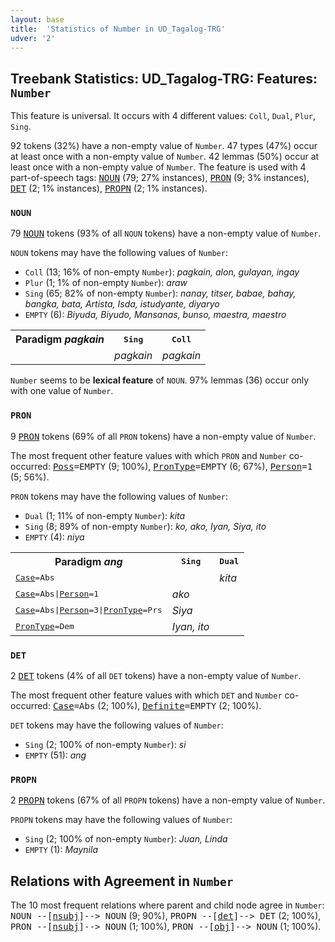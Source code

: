 ```yaml
---
layout: base
title:  'Statistics of Number in UD_Tagalog-TRG'
udver: '2'
---
```


## Treebank Statistics: UD_Tagalog-TRG: Features: `Number`

This feature is universal.
It occurs with 4 different values: `Coll`, `Dual`, `Plur`, `Sing`.

92 tokens (32%) have a non-empty value of `Number`.
47 types (47%) occur at least once with a non-empty value of `Number`.
42 lemmas (50%) occur at least once with a non-empty value of `Number`.
The feature is used with 4 part-of-speech tags: <tt><a href="tl_trg-pos-NOUN.html">NOUN</a></tt> (79; 27% instances), <tt><a href="tl_trg-pos-PRON.html">PRON</a></tt> (9; 3% instances), <tt><a href="tl_trg-pos-DET.html">DET</a></tt> (2; 1% instances), <tt><a href="tl_trg-pos-PROPN.html">PROPN</a></tt> (2; 1% instances).

### `NOUN`

79 <tt><a href="tl_trg-pos-NOUN.html">NOUN</a></tt> tokens (93% of all `NOUN` tokens) have a non-empty value of `Number`.

`NOUN` tokens may have the following values of `Number`:

* `Coll` (13; 16% of non-empty `Number`): <em>pagkain, alon, gulayan, ingay</em>
* `Plur` (1; 1% of non-empty `Number`): <em>araw</em>
* `Sing` (65; 82% of non-empty `Number`): <em>nanay, titser, babae, bahay, bangka, bata, Artista, Isda, istudyante, diyaryo</em>
* `EMPTY` (6): <em>Biyuda, Biyudo, Mansanas, bunso, maestra, maestro</em>

<table>
  <tr><th>Paradigm <i>pagkain</i></th><th><tt>Sing</tt></th><th><tt>Coll</tt></th></tr>
  <tr><td><tt></tt></td><td><em>pagkain</em></td><td><em>pagkain</em></td></tr>
</table>

`Number` seems to be **lexical feature** of `NOUN`. 97% lemmas (36) occur only with one value of `Number`.

### `PRON`

9 <tt><a href="tl_trg-pos-PRON.html">PRON</a></tt> tokens (69% of all `PRON` tokens) have a non-empty value of `Number`.

The most frequent other feature values with which `PRON` and `Number` co-occurred: <tt><a href="tl_trg-feat-Poss.html">Poss</a></tt><tt>=EMPTY</tt> (9; 100%), <tt><a href="tl_trg-feat-PronType.html">PronType</a></tt><tt>=EMPTY</tt> (6; 67%), <tt><a href="tl_trg-feat-Person.html">Person</a></tt><tt>=1</tt> (5; 56%).

`PRON` tokens may have the following values of `Number`:

* `Dual` (1; 11% of non-empty `Number`): <em>kita</em>
* `Sing` (8; 89% of non-empty `Number`): <em>ko, ako, Iyan, Siya, ito</em>
* `EMPTY` (4): <em>niya</em>

<table>
  <tr><th>Paradigm <i>ang</i></th><th><tt>Sing</tt></th><th><tt>Dual</tt></th></tr>
  <tr><td><tt><tt><a href="tl_trg-feat-Case.html">Case</a></tt><tt>=Abs</tt></tt></td><td></td><td><em>kita</em></td></tr>
  <tr><td><tt><tt><a href="tl_trg-feat-Case.html">Case</a></tt><tt>=Abs</tt>|<tt><a href="tl_trg-feat-Person.html">Person</a></tt><tt>=1</tt></tt></td><td><em>ako</em></td><td></td></tr>
  <tr><td><tt><tt><a href="tl_trg-feat-Case.html">Case</a></tt><tt>=Abs</tt>|<tt><a href="tl_trg-feat-Person.html">Person</a></tt><tt>=3</tt>|<tt><a href="tl_trg-feat-PronType.html">PronType</a></tt><tt>=Prs</tt></tt></td><td><em>Siya</em></td><td></td></tr>
  <tr><td><tt><tt><a href="tl_trg-feat-PronType.html">PronType</a></tt><tt>=Dem</tt></tt></td><td><em>Iyan, ito</em></td><td></td></tr>
</table>

### `DET`

2 <tt><a href="tl_trg-pos-DET.html">DET</a></tt> tokens (4% of all `DET` tokens) have a non-empty value of `Number`.

The most frequent other feature values with which `DET` and `Number` co-occurred: <tt><a href="tl_trg-feat-Case.html">Case</a></tt><tt>=Abs</tt> (2; 100%), <tt><a href="tl_trg-feat-Definite.html">Definite</a></tt><tt>=EMPTY</tt> (2; 100%).

`DET` tokens may have the following values of `Number`:

* `Sing` (2; 100% of non-empty `Number`): <em>si</em>
* `EMPTY` (51): <em>ang</em>

### `PROPN`

2 <tt><a href="tl_trg-pos-PROPN.html">PROPN</a></tt> tokens (67% of all `PROPN` tokens) have a non-empty value of `Number`.

`PROPN` tokens may have the following values of `Number`:

* `Sing` (2; 100% of non-empty `Number`): <em>Juan, Linda</em>
* `EMPTY` (1): <em>Maynila</em>

## Relations with Agreement in `Number`

The 10 most frequent relations where parent and child node agree in `Number`:
<tt>NOUN --[<tt><a href="tl_trg-dep-nsubj.html">nsubj</a></tt>]--> NOUN</tt> (9; 90%),
<tt>PROPN --[<tt><a href="tl_trg-dep-det.html">det</a></tt>]--> DET</tt> (2; 100%),
<tt>PRON --[<tt><a href="tl_trg-dep-nsubj.html">nsubj</a></tt>]--> NOUN</tt> (1; 100%),
<tt>PRON --[<tt><a href="tl_trg-dep-obj.html">obj</a></tt>]--> NOUN</tt> (1; 100%).

